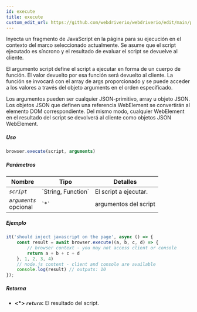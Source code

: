 ```yaml
---
id: execute
title: execute
custom_edit_url: https://github.com/webdriverio/webdriverio/edit/main/packages/webdriverio/src/commands/browser/execute.ts
---
```


Inyecta un fragmento de JavaScript en la página para su ejecución en el contexto del marco seleccionado actualmente.
Se asume que el script ejecutado es síncrono y el resultado de evaluar el script se devuelve al
cliente.

El argumento script define el script a ejecutar en forma de un cuerpo de función. El valor devuelto por
esa función será devuelto al cliente. La función se invocará con el array de args proporcionado
y se puede acceder a los valores a través del objeto arguments en el orden especificado.

Los argumentos pueden ser cualquier JSON-primitivo, array u objeto JSON. Los objetos JSON que definen una referencia
WebElement se convertirán al elemento DOM correspondiente. Del mismo modo, cualquier WebElement en el resultado
del script se devolverá al cliente como objetos JSON WebElement.

##### Uso

```js
browser.execute(script, arguments)
```

##### Parámetros

<table>
  <thead>
    <tr>
      <th>Nombre</th><th>Tipo</th><th>Detalles</th>
    </tr>
  </thead>
  <tbody>
    <tr>
      <td><code><var>script</var></code></td>
      <td>`String, Function`</td>
      <td>El script a ejecutar.</td>
    </tr>
    <tr>
      <td><code><var>arguments</var></code><br /><span className="label labelWarning">opcional</span></td>
      <td>`*`</td>
      <td>argumentos del script</td>
    </tr>
  </tbody>
</table>

##### Ejemplo

```js title="execute.js"
it('should inject javascript on the page', async () => {
    const result = await browser.execute((a, b, c, d) => {
        // browser context - you may not access client or console
        return a + b + c + d
    }, 1, 2, 3, 4)
    // node.js context - client and console are available
    console.log(result) // outputs: 10
});
```

##### Retorna

- **&lt;*&gt;**
            **<code><var>return</var></code>:**              El resultado del script.